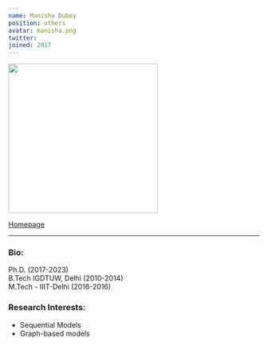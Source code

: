 ```yaml
---
name: Manisha Dubey
position: others
avatar: manisha.png
twitter: 
joined: 2017
---
```


<img width="300" src="{{site.baseurl}}/images/people/{{page.avatar}}" data-action="zoom">

<a href="https://sites.google.com/view/manisha-dubey">Homepage</a> 
<hr>

### Bio:
Ph.D. (2017-2023)<br>
B.Tech IGDTUW, Delhi (2010-2014)<br>
M.Tech - IIIT-Delhi (2016-2016)<br>
### Research Interests:
* Sequential Models
* Graph-based models
